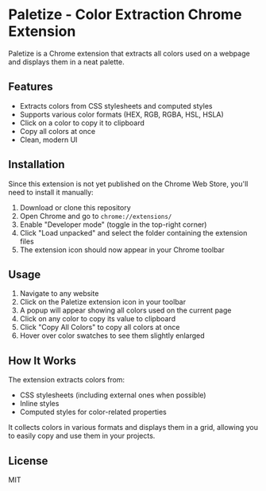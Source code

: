 # Paletize - Color Extraction Chrome Extension

Paletize is a Chrome extension that extracts all colors used on a webpage and displays them in a neat palette.

## Features

- Extracts colors from CSS stylesheets and computed styles
- Supports various color formats (HEX, RGB, RGBA, HSL, HSLA)
- Click on a color to copy it to clipboard
- Copy all colors at once
- Clean, modern UI

## Installation

Since this extension is not yet published on the Chrome Web Store, you'll need to install it manually:

1. Download or clone this repository
2. Open Chrome and go to `chrome://extensions/`
3. Enable "Developer mode" (toggle in the top-right corner)
4. Click "Load unpacked" and select the folder containing the extension files
5. The extension icon should now appear in your Chrome toolbar

## Usage

1. Navigate to any website
2. Click on the Paletize extension icon in your toolbar
3. A popup will appear showing all colors used on the current page
4. Click on any color to copy its value to clipboard
5. Click "Copy All Colors" to copy all colors at once
6. Hover over color swatches to see them slightly enlarged

## How It Works

The extension extracts colors from:

- CSS stylesheets (including external ones when possible)
- Inline styles
- Computed styles for color-related properties

It collects colors in various formats and displays them in a grid, allowing you to easily copy and use them in your projects.

## License

MIT
